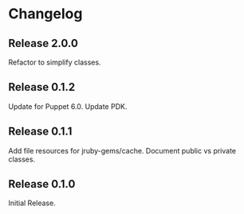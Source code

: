 # Changelog

## Release 2.0.0

Refactor to simplify classes.

## Release 0.1.2

Update for Puppet 6.0.
Update PDK.

## Release 0.1.1

Add file resources for jruby-gems/cache.
Document public vs private classes.

## Release 0.1.0

Initial Release.
